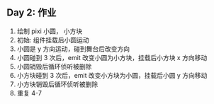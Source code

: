 ## Day 2: 作业

1. 绘制 pixi 小圆， 小方块
2. 初始: 组件挂载后小圆运动
3. 小圆是 y 方向运动，碰到舞台后改变方向
4. 小圆碰到 3 次后，emit 改变小圆为小方块，挂载后小方块 x 方向移动
5. 小圆销毁后循环侦听被删除
6. 小方块碰到 3 次后，emit 改变小方块为小圆，挂载后小圆 y 方向移动
7. 小方块销毁后循环侦听被删除
8. 重复 4-7
